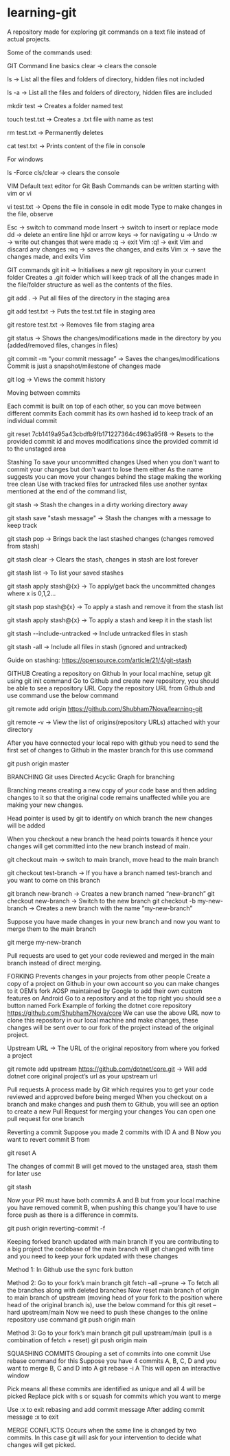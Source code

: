 # learning-git

A repository made for exploring git commands on a text file instead of actual projects.

Some of the commands used:

GIT
Command line basics
clear → clears the console

ls → List all the files and folders of directory, hidden files not included

ls -a → List all the files and folders of directory, hidden files are included

mkdir test → Creates a folder named test 

touch test.txt → Creates a .txt file with name as test

rm test.txt → Permanently deletes 

cat test.txt → Prints content of the file in console

For windows

ls -Force
cls/clear → clears the console

VIM
Default text editor for Git Bash
Commands can be written starting with vim or vi

vi test.txt → Opens the file in console in edit mode
Type to make changes in the file, observe 


Esc → switch to command mode
Insert → switch to insert or replace mode
dd → delete an entire line
hjkl or arrow keys → for navigating
u → Undo
:w → write out changes that were made
:q → exit Vim
:q! → exit Vim and discard any changes
:wq → saves the changes, and exits Vim
:x → save the changes made, and exits Vim

GIT commands
git init → Initialises a new git repository in your current folder
Creates a .git folder which will keep track of all the changes made in the file/folder structure as well as the contents of the files.


git add . → Put all files of the directory in the staging area

git add test.txt → Puts the test.txt file in staging area

git restore test.txt → Removes file from staging area

git status → Shows the changes/modifications made in the directory by you (added/removed files, changes in files)

git commit -m “your commit message” → Saves the changes/modifications
Commit is just a snapshot/milestone of changes made

git log → Views the commit history

Moving between commits

Each commit is built on top of each other, so you can move between different commits
Each commit has its own hashed id to keep track of an individual commit

git reset 7cb1419a95a43cbdfb9fb171227364c4963a95f8 → Resets to the provided commit id and moves modifications since the provided commit id to the unstaged area

Stashing
To save your uncommitted changes
Used when you don't want to commit your changes but don't want to lose them either
As the name suggests you can move your changes behind the stage making the working tree clean
Use with tracked files for untracked files use another syntax mentioned at the end of the command list, 

git stash →  Stash the changes in a dirty working directory away

git stash save "stash message" → Stash the changes with a message to keep track

git stash pop → Brings back the last stashed changes (changes removed from stash)

git stash clear → Clears the stash, changes in stash are lost forever

git stash list → To list your saved stashes

git stash apply stash@{x} → To apply/get back the uncommitted changes where x is 0,1,2...

git stash pop stash@{x} → To apply a stash and remove it from the stash list

git stash apply stash@{x} → To apply a stash and keep it in the stash list

git stash --include-untracked → Include untracked files in stash

git stash -all → Include all files in stash (ignored and untracked)

Guide on stashing: https://opensource.com/article/21/4/git-stash


GITHUB
Creating a repository on Github
In your local machine, setup git using git init command
Go to Github and create new repository, you should be able to see a repository URL
Copy the repository URL from Github and use command use the below command

git remote add origin https://github.com/Shubham7Nova/learning-git	

git remote -v → View the list of origins(repository URLs) attached with your directory

After you have connected your local repo with github you need to send the first set of changes to Github in the master branch for this use command

git push origin master 

BRANCHING
Git uses Directed Acyclic Graph for branching



Branching means creating a new copy of your code base and then adding changes to it so that the original code remains unaffected while you are making your new changes.

Head pointer is used by git to identify on which branch the new changes will be added

When you checkout a new branch the head points towards it hence your changes will get committed into the new branch instead of main.

git checkout main → switch to main branch, move head to the main branch

git checkout test-branch → If you have a branch named test-branch and you want to come on this branch

git branch new-branch → Creates a new branch named “new-branch”
git checkout new-branch → Switch to the new branch
git checkout -b my-new-branch → Creates a new branch with the name “my-new-branch”

Suppose you have made changes in your new branch and now you want to merge them to the main branch

git merge my-new-branch

Pull requests are used to get your code reviewed and merged in the main branch instead of direct merging.


FORKING
Prevents changes in your projects from other people
Create a copy of a project on Github in your own account so you can make changes to it
OEM’s fork AOSP maintained by Google to add their own custom features on Android
Go to a repository and at the top right you should see a button named Fork
Example of forking the dotnet core repository
https://github.com/Shubham7Nova/core
We can use the above URL now to clone this repository in our local machine and make changes, these changes will be sent over to our fork of the project instead of the original project.

Upstream URL → The URL of the original repository from where you forked a project

git remote add upstream https://github.com/dotnet/core.git → Will add dotnet core original project’s url as your upstream url



Pull requests
A process made by Git which requires you to get your code reviewed and approved before being merged
When you checkout on a branch and make changes and push them to Github, you will see an option to create a new Pull Request for merging your changes
You can open one pull request for one branch

Reverting a commit
Suppose you made 2 commits with ID A and B
Now you want to revert commit B from

git reset A

The changes of commit B will get moved to the unstaged area, stash them for later use

git stash

Now your PR must have both commits A and B but from your local machine you have removed commit B, when pushing this change you’ll have to use force push as there is a difference in commits.

git push origin reverting-commit -f

Keeping forked branch updated with main branch
If you are contributing to a big project the codebase of the main branch will get changed with time and you need to keep your fork updated with these changes

Method 1:
In Github use the sync fork button
 
Method 2:
Go to your fork’s main branch
git fetch –all –prune → To fetch all the branches along with deleted branches 
Now reset main branch of origin to main branch of upstream (moving head of your fork to the position where head of the original branch is), use the below command for this
git reset –hard upstream/main
Now we need to push these changes to the online repository use command 
git push origin main

Method 3:
Go to your fork’s main branch
git pull upstream/main (pull is a combination of fetch + reset)
git push origin main


SQUASHING COMMITS
Grouping a set of commits into one commit
Use rebase command for this
Suppose you have 4 commits A, B, C, D and you want to merge B, C and D into A
git rebase -i A
This will open an interactive window
	
Pick means all these commits are identified as unique and all 4 will be picked
Replace pick with s or squash for commits which you want to merge
	
Use :x to exit rebasing and add commit message
After adding commit message :x to exit


MERGE CONFLICTS
Occurs when the same line is changed by two commits. In this case git will ask for your intervention to decide what changes will get picked.
